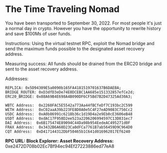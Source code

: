 # The Time Traveling Nomad

You have been transported to September 30, 2022. For most people it's just a normal day in crypto. However you have the opportunity to rewrite history and save $100Ms of user funds.

Instructions: Using the virtual testnet RPC, exploit the Nomad bridge and send the maximum funds possible to the designated asset recovery address.

Measuring success: All funds should be drained from the ERC20 bridge and sent to the asset recovery address.

Addresses:
```
REPLICA: 0x5D94309E5a0090b165FA4181519701637B6DAEBA;
BRIDGE_ROUTER: 0xD3dfD3eDe74E0DCEBC1AA685e151332857efCe2d;
ERC20_BRIDGE: 0x88A69B4E698A4B090DF6CF5Bd7B2D47325Ad30A3;
  
WBTC Address:  0x2260FAC5E5542a773Aa44fBCfeDf7C193bc2C599
WETH Address:  0xC02aaA39b223FE8D0A0e5C4F27eAD9083C756Cc2
USDC Address:  0xA0b86991c6218b36c1d19D4a2e9Eb0cE3606eB48
USDT Address:  0xdAC17F958D2ee523a2206206994597C13D831ec7
DAI Address:  0x6B175474E89094C44Da98b954EedeAC495271d0F
FRAX Address:  0x3432B6A60D23Ca0dFCa7761B7ab56459D9C964D0
CQT Address:  0xD417144312DbF50465b1C641d016962017Ef6240
```

**RPC URL:**
**Block Explorer:**
**Asset Recovery Address:** 0xe2472D708b02Ec7Bf94ec94Ef27223886ed77eA8